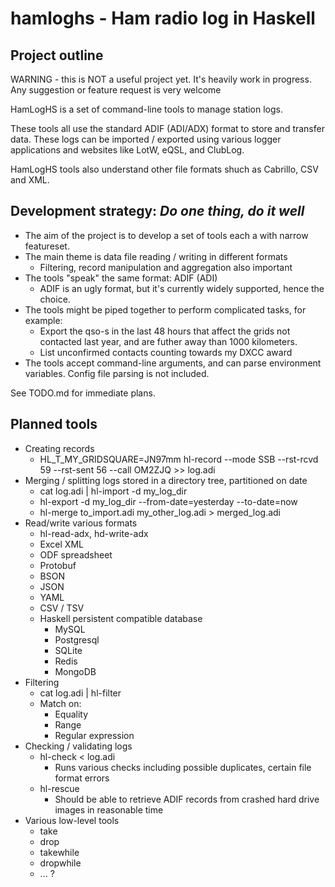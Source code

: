 # hamloghs - Ham radio log in Haskell

## Project outline

WARNING - this is NOT a useful project yet. It's heavily work in progress. Any suggestion or feature request is very welcome

HamLogHS is a set of command-line tools to manage station logs.

These tools all use the standard ADIF (ADI/ADX) format to store and transfer data.
These logs can be imported / exported using various logger applications
and websites like LotW, eQSL, and ClubLog.

HamLogHS tools also understand other file formats shuch as Cabrillo, CSV
and XML.

## Development strategy: *Do one thing, do it well*

* The aim of the project is to develop a set of tools each a with narrow featureset.
* The main theme is data file reading / writing in different formats
  * Filtering, record manipulation and aggregation also important
* The tools "speak" the same format: ADIF (ADI)
  * ADIF is an ugly format, but it's currently widely supported, hence the choice.
* The tools might be piped together to perform complicated tasks, for example:
  * Export the qso-s in the last 48 hours that affect the grids not contacted last year, and are futher away than 1000 kilometers.
  * List unconfirmed contacts counting towards my DXCC award
* The tools accept command-line arguments, and can parse environment variables. Config file parsing is not included.

See TODO.md for immediate plans.

## Planned tools

* Creating records
  * HL_T_MY_GRIDSQUARE=JN97mm hl-record --mode SSB --rst-rcvd 59 --rst-sent 56 --call OM2ZJQ >> log.adi
* Merging / splitting logs stored in a directory tree, partitioned on date
  * cat log.adi | hl-import -d my_log_dir
  * hl-export -d my_log_dir --from-date=yesterday --to-date=now
  * hl-merge to_import.adi my_other_log.adi > merged_log.adi
* Read/write various formats
  * hl-read-adx, hd-write-adx
  * Excel XML
  * ODF spreadsheet
  * Protobuf
  * BSON
  * JSON
  * YAML
  * CSV / TSV
  * Haskell persistent compatible database
    * MySQL
    * Postgresql
    * SQLite
    * Redis
    * MongoDB
* Filtering
  * cat log.adi | hl-filter
  * Match on:
    * Equality
    * Range
    * Regular expression
* Checking / validating logs
  * hl-check < log.adi
    * Runs various checks including possible duplicates, certain file format errors
  * hl-rescue
    * Should be able to retrieve ADIF records from crashed hard drive images in reasonable time
* Various low-level tools
  * take
  * drop
  * takewhile
  * dropwhile
  * ... ?
